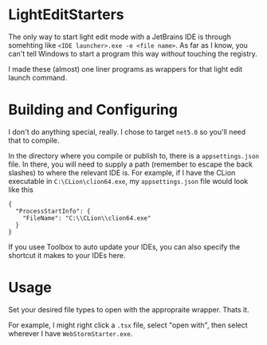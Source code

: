# LightEditStarters
The only way to start light edit mode with a JetBrains IDE is through somehting like `<IDE launcher>.exe -e <file name>`. As far as I know, 
you can't tell Windows to start a program this way *without* touching the registry. 

I made these (almost) one liner programs as wrappers for that light edit launch command. 


# Building and Configuring
I don't do anything special, really. I chose to target `net5.0` so you'll need that to compile.

In the directory where you compile or publish to, there is a `appsettings.json` file. In there, you will need to supply a path (remember to escape the back slashes) to where the relevant IDE is. For example,
if I have the CLion executable in `C:\CLion\clion64.exe`, my `appsettings.json` file would look like this
```
{
  "ProcessStartInfo": {
    "FileName": "C:\\CLion\\clion64.exe"
  }
}

```
If you usee Toolbox to auto update your IDEs, you can also specify the shortcut it makes to your IDEs here.


# Usage
Set your desired file types to open with the appropraite wrapper. Thats it.

For example, I might right click a `.tsx` file, select "open with", then select wherever I have `WebStormStarter.exe`.
